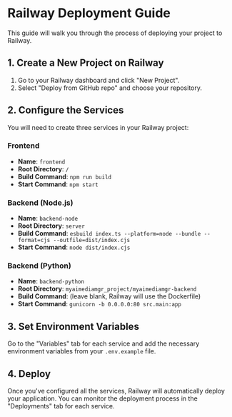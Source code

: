 # Railway Deployment Guide

This guide will walk you through the process of deploying your project to Railway.

## 1. Create a New Project on Railway

1.  Go to your Railway dashboard and click "New Project".
2.  Select "Deploy from GitHub repo" and choose your repository.

## 2. Configure the Services

You will need to create three services in your Railway project:

### Frontend

*   **Name**: `frontend`
*   **Root Directory**: `/`
*   **Build Command**: `npm run build`
*   **Start Command**: `npm start`

### Backend (Node.js)

*   **Name**: `backend-node`
*   **Root Directory**: `server`
*   **Build Command**: `esbuild index.ts --platform=node --bundle --format=cjs --outfile=dist/index.cjs`
*   **Start Command**: `node dist/index.cjs`

### Backend (Python)

*   **Name**: `backend-python`
*   **Root Directory**: `myaimediamgr_project/myaimediamgr-backend`
*   **Build Command**: (leave blank, Railway will use the Dockerfile)
*   **Start Command**: `gunicorn -b 0.0.0.0:80 src.main:app`

## 3. Set Environment Variables

Go to the "Variables" tab for each service and add the necessary environment variables from your `.env.example` file.

## 4. Deploy

Once you've configured all the services, Railway will automatically deploy your application. You can monitor the deployment process in the "Deployments" tab for each service.
